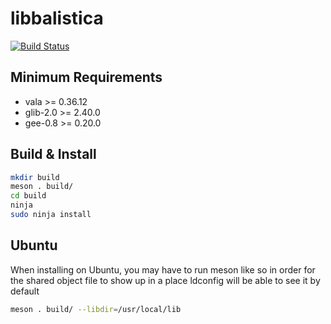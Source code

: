 # libbalistica
[![Build Status](https://travis-ci.org/fusilero/libbalistica.svg?branch=master)](https://travis-ci.org/fusilero/libbalistica)

## Minimum Requirements
* vala >= 0.36.12
* glib-2.0 >= 2.40.0
* gee-0.8 >= 0.20.0

## Build & Install
```bash
mkdir build
meson . build/
cd build
ninja
sudo ninja install
```

## Ubuntu
When installing on Ubuntu, you may have to run meson like so in order for the shared object file to show up in a place ldconfig will be able to see it by default
```bash
meson . build/ --libdir=/usr/local/lib
```
